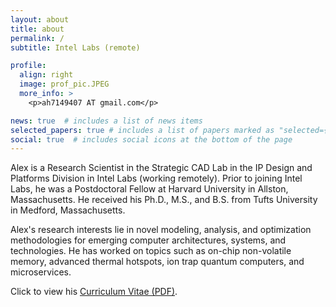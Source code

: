 ```yaml
---
layout: about
title: about
permalink: /
subtitle: Intel Labs (remote)

profile:
  align: right
  image: prof_pic.JPEG
  more_info: >
    <p>ah7149407 AT gmail.com</p>

news: true  # includes a list of news items
selected_papers: true # includes a list of papers marked as "selected={true}"
social: true  # includes social icons at the bottom of the page
---
```

Alex is a Research Scientist in the Strategic CAD Lab in the IP Design and Platforms Division in Intel Labs (working remotely). Prior to joining Intel Labs, he was a Postdoctoral Fellow at Harvard University in Allston, Massachusetts. He received his Ph.D., M.S., and B.S. from Tufts University in Medford, Massachusetts.

Alex's research interests lie in novel modeling, analysis, and optimization methodologies for emerging computer architectures, systems, and technologies. He has worked on topics such as on-chip non-volatile memory, advanced thermal hotspots, ion trap quantum computers, and microservices. 

Click to view his [Curriculum Vitae (PDF)](assets/pdf/CV_Oct_2024.pdf). 
